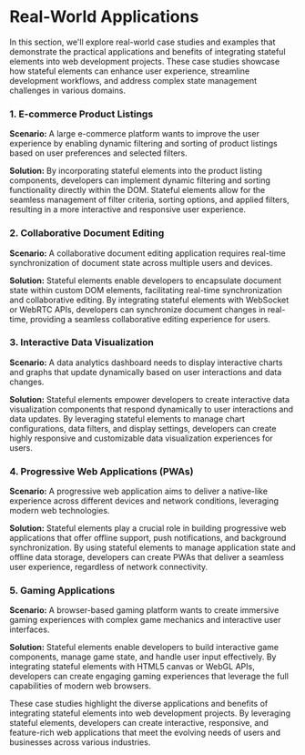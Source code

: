# Real-World Applications

In this section, we'll explore real-world case studies and examples that demonstrate the practical applications and benefits of integrating stateful elements into web development projects. These case studies showcase how stateful elements can enhance user experience, streamline development workflows, and address complex state management challenges in various domains.

### 1. E-commerce Product Listings

**Scenario:** A large e-commerce platform wants to improve the user experience by enabling dynamic filtering and sorting of product listings based on user preferences and selected filters.

**Solution:** By incorporating stateful elements into the product listing components, developers can implement dynamic filtering and sorting functionality directly within the DOM. Stateful elements allow for the seamless management of filter criteria, sorting options, and applied filters, resulting in a more interactive and responsive user experience.

### 2. Collaborative Document Editing

**Scenario:** A collaborative document editing application requires real-time synchronization of document state across multiple users and devices.

**Solution:** Stateful elements enable developers to encapsulate document state within custom DOM elements, facilitating real-time synchronization and collaborative editing. By integrating stateful elements with WebSocket or WebRTC APIs, developers can synchronize document changes in real-time, providing a seamless collaborative editing experience for users.

### 3. Interactive Data Visualization

**Scenario:** A data analytics dashboard needs to display interactive charts and graphs that update dynamically based on user interactions and data changes.

**Solution:** Stateful elements empower developers to create interactive data visualization components that respond dynamically to user interactions and data updates. By leveraging stateful elements to manage chart configurations, data filters, and display settings, developers can create highly responsive and customizable data visualization experiences for users.

### 4. Progressive Web Applications (PWAs)

**Scenario:** A progressive web application aims to deliver a native-like experience across different devices and network conditions, leveraging modern web technologies.

**Solution:** Stateful elements play a crucial role in building progressive web applications that offer offline support, push notifications, and background synchronization. By using stateful elements to manage application state and offline data storage, developers can create PWAs that deliver a seamless user experience, regardless of network connectivity.

### 5. Gaming Applications

**Scenario:** A browser-based gaming platform wants to create immersive gaming experiences with complex game mechanics and interactive user interfaces.

**Solution:** Stateful elements enable developers to build interactive game components, manage game state, and handle user input effectively. By integrating stateful elements with HTML5 canvas or WebGL APIs, developers can create engaging gaming experiences that leverage the full capabilities of modern web browsers.

These case studies highlight the diverse applications and benefits of integrating stateful elements into web development projects. By leveraging stateful elements, developers can create interactive, responsive, and feature-rich web applications that meet the evolving needs of users and businesses across various industries.